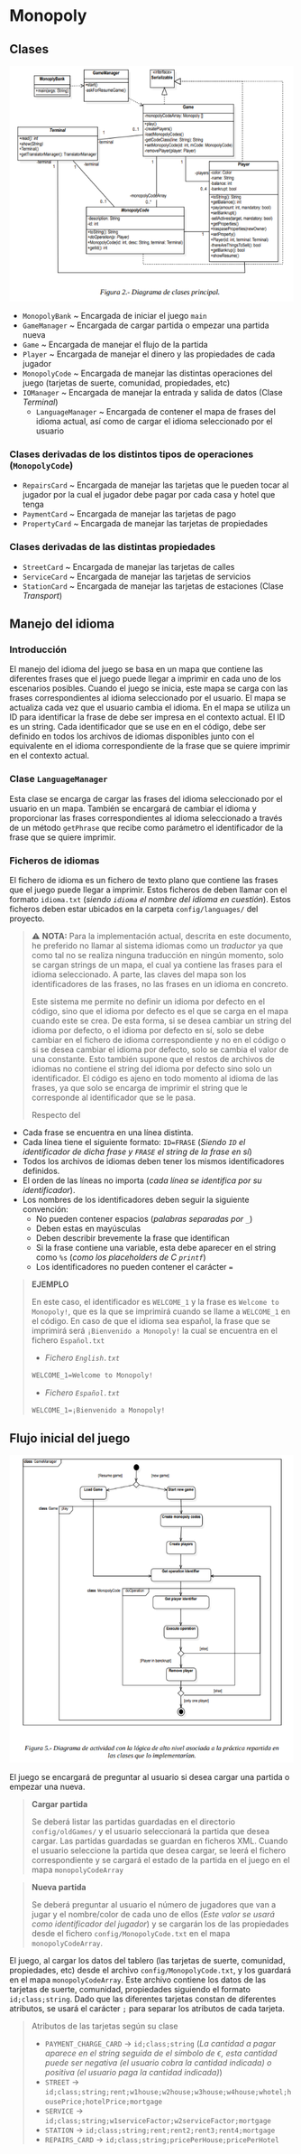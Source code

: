 # Monopoly

## Clases

![Diagrame de clases principales](assets/figura2.png)

- `MonopolyBank` ~ Encargada de iniciar el juego `main`
- `GameManager` ~ Encargada de cargar partida o empezar una partida nueva
- `Game` ~ Encargada de manejar el flujo de la partida
- `Player` ~ Encargada de manejar el dinero y las propiedades de cada jugador
- `MonopolyCode` ~ Encargada de manejar las distintas operaciones del juego (tarjetas de suerte, comunidad, propiedades, etc)
- `IOManager` ~ Encargada de manejar la entrada y salida de datos (Clase *Terminal*)
  - `LanguageManager` ~ Encargada de contener el mapa de frases del idioma actual, así como de cargar el idioma seleccionado por el usuario

### Clases derivadas de los distintos tipos de operaciones (`MonopolyCode`)

- `RepairsCard` ~ Encargada de manejar las tarjetas que le pueden tocar al jugador por la cual el jugador debe pagar por cada casa y hotel que tenga
- `PaymentCard` ~ Encargada de manejar las tarjetas de pago
- `PropertyCard` ~ Encargada de manejar las tarjetas de propiedades

### Clases derivadas de las distintas propiedades

- `StreetCard` ~ Encargada de manejar las tarjetas de calles
- `ServiceCard` ~ Encargada de manejar las tarjetas de servicios
- `StationCard` ~ Encargada de manejar las tarjetas de estaciones (Clase *Transport*)

## Manejo del idioma

### Introducción

El manejo del idioma del juego se basa en un mapa que contiene las diferentes frases que el juego puede llegar a imprimir en cada uno de los escenarios posibles. Cuando el juego se inicia, este mapa se carga con las frases correspondientes al idioma seleccionado por el usuario. El mapa se actualiza cada vez que el usuario cambia el idioma. En el mapa se utiliza un ID para identificar la frase de debe ser impresa en el contexto actual. El ID es un string. Cada identificador que se use en en el código, debe ser definido en todos los archivos de idiomas disponibles junto con el equivalente en el idioma correspondiente de la frase que se quiere imprimir en el contexto actual.

### Clase `LanguageManager`

Esta clase se encarga de cargar las frases del idioma seleccionado por el usuario en un mapa. También se encargará de cambiar el idioma y proporcionar las frases correspondientes al idioma seleccionado a través de un método `getPhrase` que recibe como parámetro el identificador de la frase que se quiere imprimir.

### Ficheros de idiomas

El fichero de idioma es un fichero de texto plano que contiene las frases que el juego puede llegar a imprimir. Estos ficheros de deben llamar con el formato `idioma.txt` (*siendo `idioma` el nombre del idioma en cuestión*). Estos ficheros deben estar ubicados en la carpeta `config/languages/` del proyecto.

> ⚠️ **NOTA:** Para la implementación actual, descrita en este documento, he preferido no llamar al sistema idiomas como un *traductor* ya que como tal no se realiza ninguna traducción en ningún momento, solo se cargan strings de un mapa, el cual ya contiene las frases para el idioma seleccionado. A parte, las claves del mapa son los identificadores de las frases, no las frases en un idioma en concreto.
>
> Este sistema me permite no definir un idioma por defecto en el código, sino que el idioma por defecto es el que se carga en el mapa cuando este se crea. De esta forma, si se desea cambiar un string del idioma por defecto, o el idioma por defecto en sí, solo se debe cambiar en el fichero de idioma correspondiente y no en el código o si se desea cambiar el idioma por defecto, solo se cambia el valor de una constante. Esto también supone que el restos de archivos de idiomas no contiene el string del idioma por defecto sino solo un identificador. El  código es ajeno en todo momento al idioma de las frases, ya que solo se encarga de imprimir el string que le corresponde al identificador que se le pasa.
>
> Respecto del 

- Cada frase se encuentra en una línea distinta. 
- Cada línea tiene el siguiente formato: `ID=FRASE` (*Siendo `ID` el identificador de dicha frase y `FRASE` el string de la frase en sí*)
- Todos los archivos de idiomas deben tener los mismos identificadores definidos.
- El orden de las líneas no importa (*cada línea se identifica por su identificador*).
- Los nombres de los identificadores deben seguir la siguiente convención: 
  - No pueden contener espacios (*palabras separadas por `_`*)
  - Deben estas en mayúsculas
  - Deben describir brevemente la frase que identifican
  - Si la frase contiene una variable, esta debe aparecer en el string como `%s` (*como los placeholders de C `printf`*)
  - Los identificadores no pueden contener el carácter `=`

> **EJEMPLO**
> 
> En este caso, el identificador es `WELCOME_1` y la frase es `Welcome to Monopoly!`, que es la que se imprimirá cuando se llame a `WELCOME_1` en el código. En caso de que el idioma sea español, la frase que se imprimirá será `¡Bienvenido a Monopoly!` la cual se encuentra en el fichero `Español.txt`
> 
> - *Fichero `English.txt`*
> ```txt
> WELCOME_1=Welcome to Monopoly!
> ```
> 
> - *Fichero `Español.txt`*
> 
> ```txt
> WELCOME_1=¡Bienvenido a Monopoly!
> ```




## Flujo inicial del juego

![Flujo inicial del programa](assets/figura5.png)

El juego se encargará de preguntar al usuario si desea cargar una partida o empezar una nueva.

> **Cargar partida**
>
> Se deberá listar las partidas guardadas en el directorio `config/oldGames/` y el usuario seleccionará la partida que desea cargar. Las partidas guardadas se guardan en ficheros XML. Cuando el usuario seleccione la partida que desea cargar, se leerá el fichero correspondiente y se cargará el estado de la partida en el juego en el mapa `monopolyCodeArray`

> **Nueva partida**
>
> Se deberá preguntar al usuario el número de jugadores que van a jugar y el nombre/color de cada uno de ellos (*Este valor se usará como identificador del jugador*) y se cargarán los de las propiedades desde el fichero `config/MonopolyCode.txt` en el mapa `monopolyCodeArray`. 

El juego, al cargar los datos del tablero (las tarjetas de suerte, comunidad, propiedades, etc) desde el archivo `config/MonopolyCode.txt`, y los guardará en el mapa `monopolyCodeArray`. Este archivo contiene los datos de las tarjetas de suerte, comunidad, propiedades siguiendo el formato `id;class;string`. Dado que las diferentes tarjetas constan de diferentes atributos, se usará el carácter `;` para separar los atributos de cada tarjeta.

> Atributos de las tarjetas según su clase
>
> - `PAYMENT_CHARGE_CARD` -> `id;class;string` (*La cantidad a pagar aparece en el string seguida de el símbolo de `€`, esta cantidad puede ser negativa (el usuario cobra la cantidad indicada) o positiva (el usuario paga la cantidad indicada)*)
> - `STREET` -> `id;class;string;rent;w1house;w2house;w3house;w4house;whotel;housePrice;hotelPrice;mortgage`
> - `SERVICE` -> `id;class;string;w1serviceFactor;w2serviceFactor;mortgage`
> - `STATION` -> `id;class;string;rent;rent2;rent3;rent4;mortgage`
> - `REPAIRS_CARD` -> `id;class;string;pricePerHouse;pricePerHotel`

